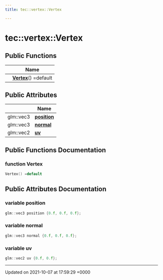```yaml
---
title: tec::vertex::Vertex

---
```


# tec::vertex::Vertex





## Public Functions

|                | Name           |
| -------------- | -------------- |
| | **[Vertex](/engine/Classes/structtec_1_1vertex_1_1_vertex/#function-vertex)**() =default |

## Public Attributes

|                | Name           |
| -------------- | -------------- |
| glm::vec3 | **[position](/engine/Classes/structtec_1_1vertex_1_1_vertex/#variable-position)**  |
| glm::vec3 | **[normal](/engine/Classes/structtec_1_1vertex_1_1_vertex/#variable-normal)**  |
| glm::vec2 | **[uv](/engine/Classes/structtec_1_1vertex_1_1_vertex/#variable-uv)**  |

## Public Functions Documentation

### function Vertex

```cpp
Vertex() =default
```


## Public Attributes Documentation

### variable position

```cpp
glm::vec3 position {0.f, 0.f, 0.f};
```


### variable normal

```cpp
glm::vec3 normal {0.f, 0.f, 0.f};
```


### variable uv

```cpp
glm::vec2 uv {0.f, 0.f};
```


-------------------------------

Updated on 2021-10-07 at 17:59:29 +0000